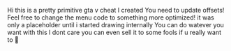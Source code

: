 Hi this is a pretty primitive gta v cheat I created
You need to update offsets!
Feel free to change the menu code to something more optimized! it was only a placeholder until i started drawing internally
You can do watever you want with this I dont care you can even sell it to some fools if u really want to 🤷
